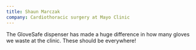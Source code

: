 ```yaml
---
title: Shaun Marczak
company: Cardiothoracic surgery at Mayo Clinic
---
```


The GloveSafe dispenser has made a huge difference in how many gloves we waste at the clinic. These should be everywhere!
